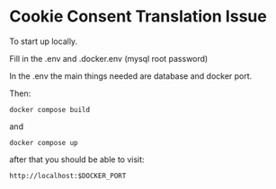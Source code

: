 # Cookie Consent Translation Issue

To start up locally.

Fill in the .env and .docker.env (mysql root password)

In the .env the main things needed are database and docker port.

Then:

    docker compose build

and

    docker compose up

after that you should be able to visit:

    http://localhost:$DOCKER_PORT